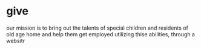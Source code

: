 # give
our mission is to bring out the talents of special children and residents of old age home and help them get employed utilizing thise abilities, through a websitr
